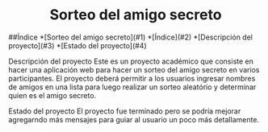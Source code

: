 <h1 align="center"> Sorteo del amigo secreto </h1>
##Índice
*[Sorteo del amigo secreto](#1)
*[Índice](#2)
*[Descripción del proyecto](#3)
*[Estado del proyecto](#4)

Descripción del proyecto 
Este es un proyecto académico que consiste en hacer una aplicación web para hacer un sorteo del amigo secreto en varios participantes.
El proyecto deberá permitir a los usuarios ingresar nombres de amigos en una lista para luego realizar un sorteo aleatório y determinar quien es el amigo secreto.

Estado del proyecto
El proyecto fue terminado pero se podría mejorar agregarndo más mensajes para guiar al usuario un poco más detallamente.

